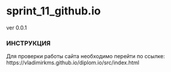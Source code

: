 # sprint_11_github.io
</h2>ver 0.0.1</h2>

<h3>ИНСТРУКЦИЯ</h3>
Для проверки работы сайта необходимо перейти по ссылке:
https://vladimirkms.github.io/diplom.io/src/index.html


